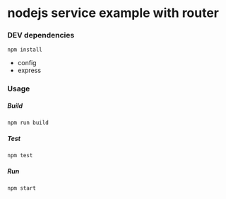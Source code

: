 # nodejs service example with router

### DEV dependencies

`npm install`

- config
- express

### Usage

##### Build

`npm run build`

##### Test 

`npm test`

##### Run

`npm start`

